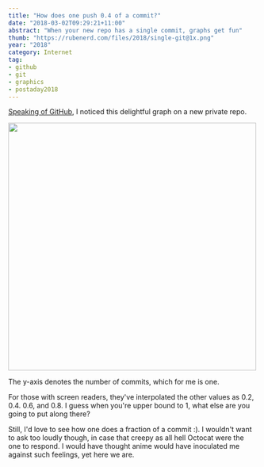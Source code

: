 ```yaml
---
title: "How does one push 0.4 of a commit?"
date: "2018-03-02T09:29:21+11:00"
abstract: "When your new repo has a single commit, graphs get fun"
thumb: "https://rubenerd.com/files/2018/single-git@1x.png"
year: "2018"
category: Internet
tag:
- github
- git
- graphics
- postaday2018
---
```

[Speaking of GitHub], I noticed this delightful graph on a new private repo.

<p><img src="https://rubenerd.com/files/2018/single-git@1x.png" srcset="https://rubenerd.com/files/2018/single-git@1x.png 1x, https://rubenerd.com/files/2018/single-git@2x.png 2x" alt="" style="width:500px" /></p>

The y-axis denotes the number of commits, which for me is one.

For those with screen readers, they've interpolated the other values as 0.2, 0.4. 0.6, and 0.8. I guess when you're upper bound to 1, what else are you going to put along there?

Still, I'd love to see how one does a fraction of a commit :). I wouldn't want to ask too loudly though, in case that creepy as all hell Octocat were the one to respond. I would have thought anime would have inoculated me against such feelings, yet here we are. 

[Speaking of GitHub]: https://rubenerd.com/github-supported-manifest-files/ "Blog post: GitHub supported manifest files"

